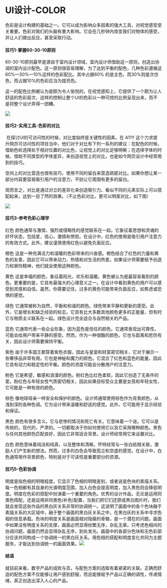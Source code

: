# UI设计-COLOR

​        色彩是设计构建的基础之一。它可以成为影响众多因素的强大工具，对视觉感受至关重要。色彩对我们的头脑有重大影响。它会在几秒钟内改变我们对物体的感受，并让人们做出反应，甚至采取行动。

#### 技巧1-掌握60-30-10原则
​        60-30-10原则最早是源自于室内设计领域，室内设计师借助这一原则，创造出协调的室内设计配色。这一原则很容易理解，为了达到平衡的配色，几种色彩遵循这60%—30%—10%这样的色彩配比。其中占据60% 的是主色，而30%则是次住色，而占据10%的色彩应当为提亮色。

​        这一的配色比例被认为是颇为令人愉悦的，在视觉感知上，它提供了一个颇为让人舒适的色彩层次，这样的控制让整个UI的色彩以一种可控的比例呈现出来，而不是将整个设计弄得一团糟。

![](https://i.bmp.ovh/imgs/2021/10/1727b30f4d3ae2ac.png)

#### 技巧2-实用工具-色彩的对比

​        在探讨UI的可访问性的时候，对比度始终是关键性的因素。在 A11Y 这个力求提升网页可访问性的项目当中，他们对于对比有下列一系列的建议：在配色的时候，借助色轮选择处于相对位置的对比色，让视觉上的对比足够明晰；在选择字体的时候，借助不同类型的字体差异，来创造视觉上的对比，也是如今网页设计中经常用到的技巧。

​        空间上的对比营造也很有技巧，使用不同的留白来营造疏密对比。如果你想让某一部分内容更容易吸引用户的注意力，不妨让它周围有更多的留白。

​        简而言之，对比是通过对立的差异化来创造吸引力。看似不同的元素实际上可以搭配起来，达到一目了然的效果。（不止色彩对比，更可以明案对比，如下图）

![](https://i.bmp.ovh/imgs/2021/10/a88777369d584bae.png)



#### 技巧3-参考色彩心理学

红色
        颜色通常与激情，强烈或侵略性的感觉联系在一起。它象征着思想和灵魂的好坏状态，包括爱，信心，激情和愤怒。在设计中，红色的使用是吸引用户注意力的有效方式。此外，建议谨慎使用红色以避免负面反应。

橙色
        这是一种充满活力和温暖的色彩带来的兴奋感。橙色结合了红色的力量和黄色的友善，因此它可以带来动力，热情和对生活的热爱。如果设计师需要赋予创造力和冒险精神，他们就会使用这种颜色。

黄色
        这是幸福的颜色，象征着阳光，欢乐和温暖。黄色被认为是最容易看到的颜色。更重要的是，它具有最强大的心理意义之一。在设计中看到黄色的用户可以感受到灵感和自信。虽然，你需要记住，过多的黄色可能带来负面反应，如焦虑或恐惧的感觉。

绿色
        它通常被称为自然，平衡和和谐的颜色。绿色带来平静和更新的感受。此外，它是增长和缺乏经验的标志。它具有比大多数其他颜色更多的正能量，但有时它与物质主义联系在一起。绿色设计完全适合与自然相关的产品。

蓝色
        它通常代表一些企业形象，因为蓝色是信任的颜色。它通常表现出可靠性，可能会给用户带来平静的感受。然而，作为一种很酷的颜色，它也与距离和悲伤有关，因此设计师需要保持平衡。

紫色
        由于许多国王都穿着紫色衣服，因此与皇室和财富密切相关，它对于展示一些奢侈品非常有用。它也是神秘和魔力的颜色。它混合了红色和蓝色的能量，因此它具有动力和稳定性的平衡。颜色的浓度可能会分散用户的注意力。

粉色
        它是希望，敏感和浪漫的颜色。粉红色比红色柔软，因此它创造了无条件的爱。粉红色与年轻女性气质密切相关，因此如果目标受众主要是女孩和年轻女性，它可能是一种有效的颜色。

棕色
        像地球母亲一样安全和保护的颜色。设计师通常使用棕色作为背景颜色，从浅到深的各种色调。它为设计带来温暖和舒适的感觉。此外，它可能用于显示经验和保证。

黑色
        颜色有很多含义。它与悲惨的情况和死亡有关。它意味着一个谜。它可以是传统的，现代的，严肃的。一切都取决于你如何使用它以及它采用哪种颜色。黑色与任何其他颜色匹配良好，因此它非常适合背景。设计师经常用它来设置对比。

白色
        颜色意味着纯洁和纯真，以及整体和清晰。怀特经常与一张白纸相关联，激励人们产生新的想法。然而，过多的白色会导致孤立和空虚的感觉。在设计中，白色通常用作背景颜色，特别是对于可读性是重要部分的资源。

#### 技巧5-色彩协调
​        明度是指色相的明暗程度，它显示了色相的明暗差别，或者说是色块的素描关系。每一色相都有其自身的光谱明度范围，加入白色会提高明度，加入黑色则会降低明度。明度在色彩的搭配中扮演着一个重要的角色。
​        优秀的设计作品，无论是运用同类色搭配，还是运用非同类色(补色)配置，当我们把它们还原成黑白图片时，我们就会发现这些作品的黑白灰关系非常的协调统一。这说明了画面中的各个色块融于素描关系的大区域中，融于整个画面的黑白灰关系之中，在黑白灰的关系中寻求色相的信息承载。
​        色块的明度关系是画面相对隐蔽的骨骼，是一个潜在的问题。画面中如果没有明度关系的支撑，画面必然显得纷繁无序，杂乱无章。只考虑色相间的协调问题，画面仍然会显得杂乱无序，到处发光。画面中的各部分色块和无色彩部分应该共同构成一个协调统一的黑白灰关系。用色相的搭配和明度变化共同为主题服务，才能达到协调统一的画面效果。
​                  ![](https://i.bmp.ovh/imgs/2021/10/9fc8633c10c0843b.jpg)

#### 结语

就目前来看，数字产品的成败与否，与配色方案的选取有着紧密的关联。正确而舒适的配色方案不仅能够让用户感到舒服，而且能够赋予产品以正确的调性，传递情绪，真正创造出深入人心的产品。